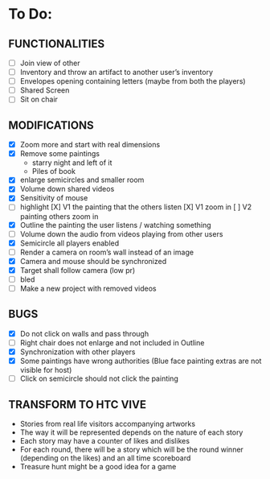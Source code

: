 # To Do:

## FUNCTIONALITIES

- [ ] Join view of other 
- [ ] Inventory and throw an artifact to another user’s inventory
- [ ] Envelopes opening containing letters (maybe from both the players)
- [ ] Shared Screen
- [ ] Sit on chair

## MODIFICATIONS
- [X] Zoom more and start with real dimensions 
- [X] Remove some paintings
     - starry night and left of it
     - Piles of book
- [X] enlarge semicircles and smaller room
- [X] Volume down shared videos
- [X] Sensitivity of mouse
- [ ] highlight
     [X] V1 the painting that the others listen 
     [X] V1 zoom in
     [ ] V2 painting others zoom in 
- [X] Outline the painting the user listens / watching something
- [ ] Volume down the audio from videos playing from other users
- [X] Semicircle all players enabled
- [ ] Render a camera on room’s wall instead of an image
- [X] Camera and mouse should be synchronized 
- [X] Target shall follow camera (low pr) 
- [ ] bled
- [ ] Make a new project with removed videos 

## BUGS
- [X] Do not click on walls and pass through
- [ ] Right chair does not enlarge and not included in Outline
- [X] Synchronization with other players
- [X] Some paintings have wrong authorities (Blue face painting extras are not visible for host)
- [ ] Click on semicircle should not click the painting

## TRANSFORM TO HTC VIVE


- Stories from real life visitors accompanying artworks 
- The way it will be represented depends on the nature of each story 
- Each story may have a counter of likes and dislikes
- For each round, there will be a story which will be the round winner (depending on the likes) and an all time scoreboard
- Treasure hunt might be a good idea for a game


